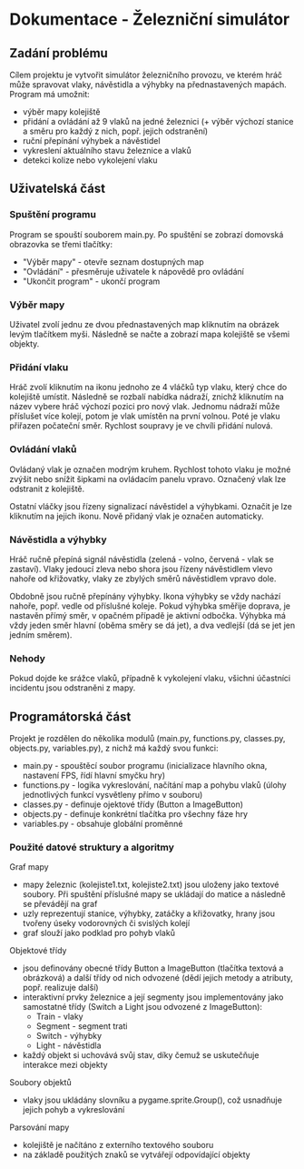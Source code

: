# Dokumentace - Železniční simulátor

## Zadání problému

Cílem projektu je vytvořit simulátor železničního provozu, ve kterém hráč může spravovat vlaky, návěstidla a výhybky na přednastavených mapách.
Program má umožnit:
- výběr mapy kolejiště
- přidání a ovládání až 9 vlaků na jedné železnici (+ výběr výchozí stanice a směru pro každý z nich, popř. jejich odstranění)
- ruční přepínání výhybek a návěstidel
- vykreslení aktuálního stavu železnice a vlaků
- detekci kolize nebo vykolejení vlaku

## Uživatelská část

### Spuštění programu

Program se spouští souborem main.py.
Po spuštění se zobrazí domovská obrazovka se třemi tlačítky:
- "Výběr mapy" - otevře seznam dostupných map
- "Ovládání" - přesměruje uživatele k nápovědě pro ovládání
- "Ukončit program" - ukončí program

### Výběr mapy

Uživatel zvolí jednu ze dvou přednastavených map kliknutím na obrázek levým tlačítkem myši.
Následně se načte a zobrazí mapa kolejiště se všemi objekty.

### Přidání vlaku

Hráč zvolí kliknutím na ikonu jednoho ze 4 vláčků typ vlaku, který chce do kolejiště umístit.
Následně se rozbalí nabídka nádraží, znichž kliknutím na název vybere hráč výchozí pozici pro nový vlak.
Jednomu nádraží může příslušet více kolejí, potom je vlak umístěn na první volnou.
Poté je vlaku přiřazen počateční směr. Rychlost soupravy je ve chvíli přidání nulová.

### Ovládání vlaků

Ovládaný vlak je označen modrým kruhem. Rychlost tohoto vlaku je možné zvýšit nebo snížit šipkami na ovládacím panelu vpravo.
Označený vlak lze odstranit z kolejiště.

Ostatní vláčky jsou řízeny signalizací návěstidel a výhybkami. Označit je lze kliknutím na jejich ikonu.
Nově přidaný vlak je označen automaticky.

### Návěstidla a výhybky

Hráč ručně přepíná signál návěstidla (zelená - volno, červená - vlak se zastaví).
Vlaky jedoucí zleva nebo shora jsou řízeny návěstidlem vlevo nahoře od křižovatky, vlaky ze zbylých směrů návěstidlem vpravo dole.

Obdobně jsou ručně přepínány výhybky. Ikona výhybky se vždy nachází nahoře, popř. vedle od příslušné koleje.
Pokud výhybka směřije doprava, je nastavěn přímý směr, v opačném případě je aktivní odbočka.
Výhybka má vždy jeden směr hlavní (oběma směry se dá jet), a dva vedlejší (dá se jet jen jedním směrem).

### Nehody

Pokud dojde ke srážce vlaků, případně k vykolejení vlaku, všichni účastníci incidentu jsou odstraněni z mapy.

## Programátorská část

Projekt je rozdělen do několika modulů (main.py, functions.py, classes.py, objects.py, variables.py), z nichž má každý svou funkci:
- main.py - spouštěcí soubor programu (inicializace hlavního okna, nastavení FPS, řídí hlavní smyčku hry)
- functions.py - logika vykreslování, načítání map a pohybu vlaků (úlohy jednotlivých funkcí vysvětleny přímo v souboru)
- classes.py - definuje ojektové třídy (Button a ImageButton)
- objects.py - definuje konkrétní tlačítka pro všechny fáze hry
- variables.py - obsahuje globální proměnné

### Použité datové struktury a algoritmy

Graf mapy
- mapy železnic (kolejiste1.txt, kolejiste2.txt) jsou uloženy jako textové soubory. Při spuštění příslušné mapy se ukládají do matice a následně se převádějí na graf
- uzly reprezentují stanice, výhybky, zatáčky a křižovatky, hrany jsou tvořeny úseky vodorovných či svislých kolejí
- graf slouží jako podklad pro pohyb vlaků

Objektové třídy
- jsou definovány obecné třídy Button a ImageButton (tlačítka textová a obrázková) a další třídy od nich odvozené (dědí jejich metody a  atributy, popř. realizuje další)
- interaktivní prvky železnice a její segmenty jsou implementovány jako samostatné třídy (Switch a Light jsou odvozené z ImageButton):
    - Train - vlaky
    - Segment - segment trati
    - Switch - výhybky
    - Light - návěstidla
- každý objekt si uchovává svůj stav, díky čemuž se uskutečňuje interakce mezi objekty

Soubory objektů 
- vlaky jsou ukládány slovníku a pygame.sprite.Group(), což usnadňuje jejich pohyb a vykreslování

Parsování mapy
- kolejiště je načítáno z externího textového souboru
- na základě použitých znaků se vytvářejí odpovídající objekty


